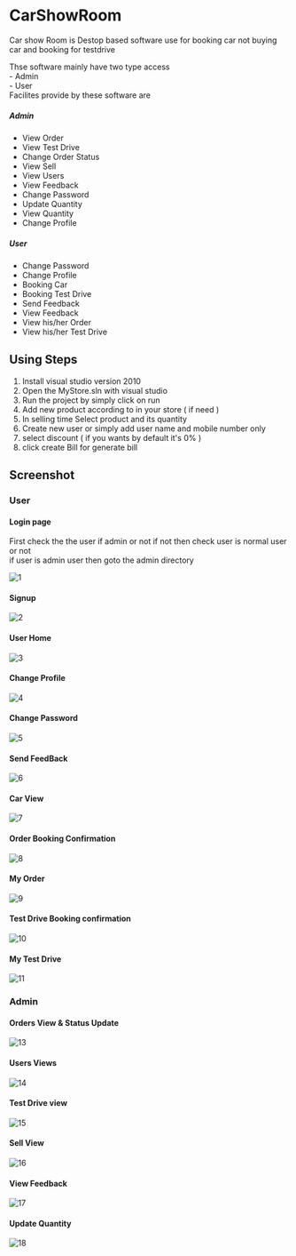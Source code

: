 # CarShowRoom

Car show Room is Destop based software use for booking car not buying car and booking for testdrive

Thse software mainly have two type access <br/>
      - Admin <br/>
      - User
<br/>
Facilites provide by these software are <br/>
##### Admin
 <ul>
 <li> View Order</li>
 <li> View Test Drive</li>
 <li> Change Order Status</li>
 <li> View Sell</li>
 <li> View Users</li>
 <li> View Feedback</li>
 <li> Change Password</li>
 <li> Update Quantity</li>
 <li> View Quantity</li>
 <li> Change Profile</li>
 </ul>
 
 ##### User
 <ul>
 <li> Change Password</li>
 <li> Change Profile</li>
 <li> Booking Car</li>
 <li> Booking Test Drive</li>
 <li> Send Feedback</li>
 <li> View Feedback</li>
 <li> View his/her Order</li>
 <li> View his/her Test Drive</li>
 </ul>
 
 
 
 ## Using Steps 
 
 <ol><li>Install visual studio version 2010</li> 
  <li>Open the MyStore.sln with visual studio </li>
  <li>Run the project by simply click on run </li>
  <li>Add new product according to in your store ( if need ) </li>
  <li>In selling time Select product and its quantity</li>
  <li>Create new user or simply add user name and mobile number only</li>
  <li>select discount ( if you wants by default it's 0% )</li>
  <li>click create Bill for generate bill</li>
 </ol>
    
    
## Screenshot

### User

#### Login page
First check the the user if admin or not if not then check user is normal user or not <br/>
if user is admin user then goto the admin directory


![1](https://user-images.githubusercontent.com/23343675/39891127-73b7770a-54ba-11e8-9410-165cb47c3ed5.PNG)



#### Signup 

![2](https://user-images.githubusercontent.com/23343675/39891130-74b75440-54ba-11e8-9be8-7a4f6bb46d74.PNG)



#### User Home 

![3](https://user-images.githubusercontent.com/23343675/39891137-765b44be-54ba-11e8-8d10-7bf30f01bb1d.PNG)



#### Change Profile

![4](https://user-images.githubusercontent.com/23343675/39891138-7789ca36-54ba-11e8-94ac-faeb04ec0949.PNG)



#### Change Password

![5](https://user-images.githubusercontent.com/23343675/39891140-7803c304-54ba-11e8-8a81-f164abf76cc6.PNG)



#### Send FeedBack

![6](https://user-images.githubusercontent.com/23343675/39891141-78661d6a-54ba-11e8-9cf8-296fb7291dc2.PNG)



#### Car View

![7](https://user-images.githubusercontent.com/23343675/39891145-7a9e58ae-54ba-11e8-9868-8ad6d4f5503c.PNG)



#### Order Booking Confirmation

![8](https://user-images.githubusercontent.com/23343675/39891146-7b2e9ba8-54ba-11e8-87e3-709713090b12.PNG)



#### My Order

![9](https://user-images.githubusercontent.com/23343675/39891147-7b75e59e-54ba-11e8-9274-cdb075aa544f.PNG)



#### Test Drive Booking confirmation

![10](https://user-images.githubusercontent.com/23343675/39891148-7bde8964-54ba-11e8-8988-402fd7801aad.PNG)



#### My Test Drive
![11](https://user-images.githubusercontent.com/23343675/39891149-7c31db50-54ba-11e8-9625-218313659fe9.PNG)



### Admin

#### Orders View & Status Update

![13](https://user-images.githubusercontent.com/23343675/39891152-7cdc0256-54ba-11e8-85a5-64319efa0503.PNG)



#### Users Views

![14](https://user-images.githubusercontent.com/23343675/39891160-7df755b4-54ba-11e8-9b75-2d6f3b738499.PNG)



#### Test Drive view

![15](https://user-images.githubusercontent.com/23343675/39891167-7f76d77a-54ba-11e8-8840-d18922b8ac47.PNG)



#### Sell View

![16](https://user-images.githubusercontent.com/23343675/39891172-7fc69f9e-54ba-11e8-8999-35de2736d97e.PNG)



#### View Feedback

![17](https://user-images.githubusercontent.com/23343675/39891175-8019f9b4-54ba-11e8-85e9-09d8fe26579d.PNG)



#### Update Quantity

![18](https://user-images.githubusercontent.com/23343675/39891177-80875702-54ba-11e8-93a2-94cfc9ce6e1c.PNG)


